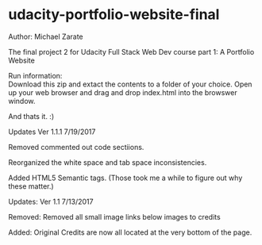 # udacity-portfolio-website-final
Author:  Michael Zarate





The final project 2 for Udacity Full Stack Web Dev course part 1:
A Portfolio Website


Run information:  
Download this zip and extact the contents to a folder of your choice.
Open up your web browser and drag and drop index.html into the browswer window.

And thats it.  :)


Updates Ver 1.1.1 7/19/2017

Removed commented out code sectiions.

Reorganized the white space and tab space inconsistencies.

Added HTML5 Semantic tags.  (Those took me a while to figure out why these matter.)


Updates: Ver 1.1 7/13/2017

Removed:
Removed all small image links below images to credits

Added:
Original Credits are now all located at the very bottom of the page.